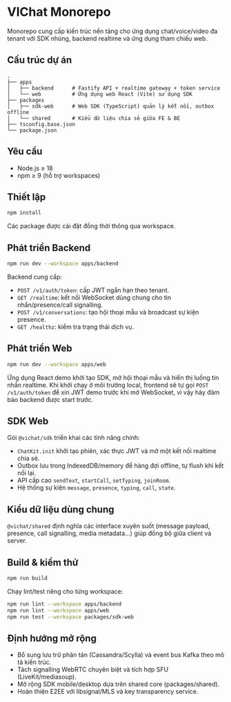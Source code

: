 # VIChat Monorepo

Monorepo cung cấp kiến trúc nền tảng cho ứng dụng chat/voice/video đa tenant với SDK nhúng, backend realtime và ứng dụng tham chiếu web.

## Cấu trúc dự án

```
.
├── apps
│   ├── backend      # Fastify API + realtime gateway + token service
│   └── web          # Ứng dụng web React (Vite) sử dụng SDK
├── packages
│   ├── sdk-web      # Web SDK (TypeScript) quản lý kết nối, outbox offline
│   └── shared       # Kiểu dữ liệu chia sẻ giữa FE & BE
├── tsconfig.base.json
└── package.json
```

## Yêu cầu

- Node.js ≥ 18
- npm ≥ 9 (hỗ trợ workspaces)

## Thiết lập

```bash
npm install
```

Các package được cài đặt đồng thời thông qua workspace.

## Phát triển Backend

```bash
npm run dev --workspace apps/backend
```

Backend cung cấp:

- `POST /v1/auth/token`: cấp JWT ngắn hạn theo tenant.
- `GET /realtime`: kết nối WebSocket dùng chung cho tin nhắn/presence/call signalling.
- `POST /v1/conversations`: tạo hội thoại mẫu và broadcast sự kiện presence.
- `GET /healthz`: kiểm tra trạng thái dịch vụ.

## Phát triển Web

```bash
npm run dev --workspace apps/web
```

Ứng dụng React demo khởi tạo SDK, mở hội thoại mẫu và hiển thị luồng tin nhắn realtime. Khi khởi chạy ở môi trường local, frontend sẽ tự gọi `POST /v1/auth/token` để xin JWT demo trước khi mở WebSocket, vì vậy hãy đảm bảo backend được start trước.

## SDK Web

Gói `@vichat/sdk` triển khai các tính năng chính:

- `ChatKit.init` khởi tạo phiên, xác thực JWT và mở một kết nối realtime chia sẻ.
- Outbox lưu trong IndexedDB/memory để hàng đợi offline, tự flush khi kết nối lại.
- API cấp cao `sendText`, `startCall`, `setTyping`, `joinRoom`.
- Hệ thống sự kiện `message`, `presence`, `typing`, `call`, `state`.

## Kiểu dữ liệu dùng chung

`@vichat/shared` định nghĩa các interface xuyên suốt (message payload, presence, call signalling, media metadata…) giúp đồng bộ giữa client và server.

## Build & kiểm thử

```bash
npm run build
```

Chạy lint/test riêng cho từng workspace:

```bash
npm run lint --workspace apps/backend
npm run lint --workspace apps/web
npm run test --workspace packages/sdk-web
```

## Định hướng mở rộng

- Bổ sung lưu trữ phân tán (Cassandra/Scylla) và event bus Kafka theo mô tả kiến trúc.
- Tách signalling WebRTC chuyên biệt và tích hợp SFU (LiveKit/mediasoup).
- Mở rộng SDK mobile/desktop dựa trên shared core (packages/shared).
- Hoàn thiện E2EE với libsignal/MLS và key transparency service.
